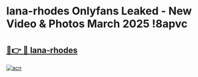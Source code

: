 # lana-rhodes Onlyfans Leaked - New Video & Photos March 2025 !8apvc

# <h2><a href="https://rzslss.iuczelnia.edu.pl?title=lana-rhodes&ref=8apvc">🔗👉 🔴 lana-rhodes</a></h2>

[![acn](https://github.com/user-attachments/assets/0f9c940e-d8b0-45ae-aac7-cd30a18b3e1c)](https://rzslss.iuczelnia.edu.pl?title=lana-rhodes&ref=8apvc)


